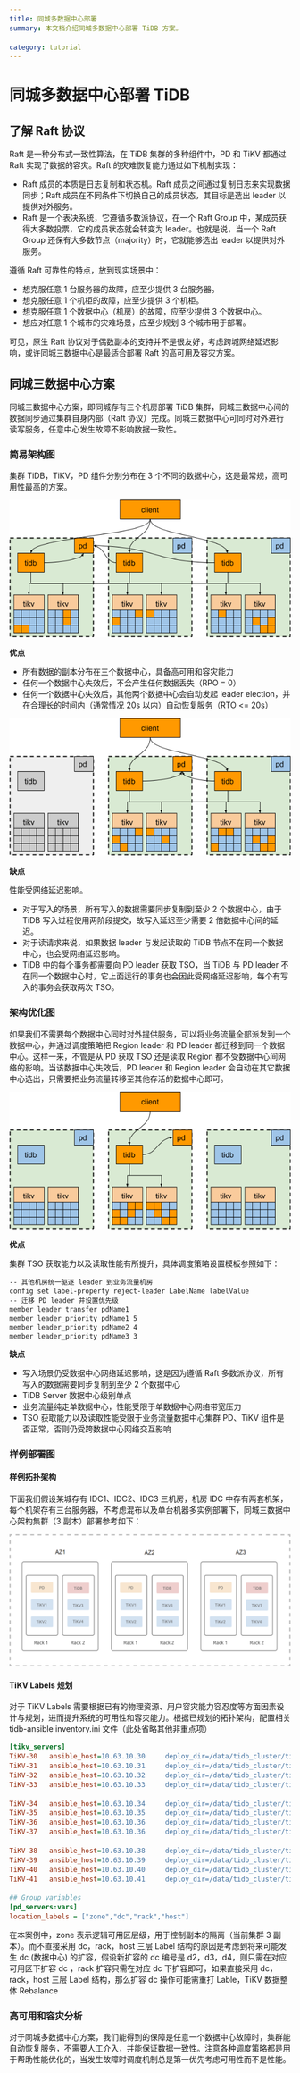 ```yaml
---
title: 同城多数据中心部署
summary: 本文档介绍同城多数据中心部署 TiDB 方案。

category: tutorial
---
```


# 同城多数据中心部署 TiDB

## 了解 Raft 协议

Raft 是一种分布式一致性算法，在 TiDB 集群的多种组件中，PD 和 TiKV 都通过 Raft 实现了数据的容灾。Raft 的灾难恢复能力通过如下机制实现：

- Raft 成员的本质是日志复制和状态机。Raft 成员之间通过复制日志来实现数据同步；Raft 成员在不同条件下切换自己的成员状态，其目标是选出 leader 以提供对外服务。 
- Raft 是一个表决系统，它遵循多数派协议，在一个 Raft Group 中，某成员获得大多数投票，它的成员状态就会转变为 leader。也就是说，当一个 Raft Group 还保有大多数节点（majority）时，它就能够选出 leader 以提供对外服务。

遵循 Raft 可靠性的特点，放到现实场景中：

- 想克服任意 1 台服务器的故障，应至少提供 3 台服务器。
- 想克服任意 1 个机柜的故障，应至少提供 3 个机柜。
- 想克服任意 1 个数据中心（机房）的故障，应至少提供 3 个数据中心。
- 想应对任意 1 个城市的灾难场景，应至少规划 3 个城市用于部署。

可见，原生 Raft 协议对于偶数副本的支持并不是很友好，考虑跨城网络延迟影响，或许同城三数据中心是最适合部署 Raft 的高可用及容灾方案。

## 同城三数据中心方案

同城三数据中心方案，即同城存有三个机房部署 TiDB 集群，同城三数据中心间的数据同步通过集群自身内部（Raft 协议）完成。同城三数据中心可同时对外进行读写服务，任意中心发生故障不影响数据一致性。

### 简易架构图

集群 TiDB，TiKV，PD 组件分别分布在 3 个不同的数据中心，这是最常规，高可用性最高的方案。

![三中心部署](/media/deploy-3dc.png)

**优点**

- 所有数据的副本分布在三个数据中心，具备高可用和容灾能力
- 任何一个数据中心失效后，不会产生任何数据丢失（RPO = 0）
- 任何一个数据中心失效后，其他两个数据中心会自动发起 leader election，并在合理长的时间内（通常情况 20s 以内）自动恢复服务（RTO <= 20s）

![三中心部署容灾](/media/deploy-3dc-dr.png)

**缺点**

性能受网络延迟影响。

- 对于写入的场景，所有写入的数据需要同步复制到至少 2 个数据中心，由于 TiDB 写入过程使用两阶段提交，故写入延迟至少需要 2 倍数据中心间的延迟。
- 对于读请求来说，如果数据 leader 与发起读取的 TiDB 节点不在同一个数据中心，也会受网络延迟影响。
- TiDB 中的每个事务都需要向 PD leader 获取 TSO，当 TiDB 与 PD leader 不在同一个数据中心时，它上面运行的事务也会因此受网络延迟影响，每个有写入的事务会获取两次 TSO。

### 架构优化图

如果我们不需要每个数据中心同时对外提供服务，可以将业务流量全部派发到一个数据中心，并通过调度策略把 Region leader 和 PD leader 都迁移到同一个数据中心。这样一来，不管是从 PD 获取 TSO 还是读取 Region 都不受数据中心间网络的影响。当该数据中心失效后，PD leader 和 Region leader 会自动在其它数据中心选出，只需要把业务流量转移至其他存活的数据中心即可。

![三中心部署读性能优化](/media/deploy-3dc-optimize.png)

**优点**

集群 TSO 获取能力以及读取性能有所提升，具体调度策略设置模板参照如下：

```
-- 其他机房统一驱逐 leader 到业务流量机房
config set label-property reject-leader LabelName labelValue
-- 迁移 PD leader 并设置优先级
member leader transfer pdName1
member leader_priority pdName1 5
member leader_priority pdName2 4
member leader_priority pdName3 3
```

**缺点**

- 写入场景仍受数据中心网络延迟影响，这是因为遵循 Raft 多数派协议，所有写入的数据需要同步复制到至少 2 个数据中心
- TiDB Server 数据中心级别单点
- 业务流量纯走单数据中心，性能受限于单数据中心网络带宽压力
- TSO 获取能力以及读取性能受限于业务流量数据中心集群 PD、TiKV 组件是否正常，否则仍受跨数据中心网络交互影响

### 样例部署图

#### 样例拓扑架构

下面我们假设某城存有 IDC1、IDC2、IDC3 三机房，机房 IDC 中存有两套机架，每个机架存有三台服务器，不考虑混布以及单台机器多实例部署下，同城三数据中心架构集群（3 副本）部署参考如下：

![sample-tidb](/media/multi-data-centers-in-one-city-deployment-sample.png)

#### TiKV Labels 规划

对于 TiKV Labels 需要根据已有的物理资源、用户容灾能力容忍度等方面因素设计与规划，进而提升系统的可用性和容灾能力。根据已规划的拓扑架构，配置相关 tidb-ansible inventory.ini 文件（此处省略其他非重点项）

```ini
[tikv_servers]
TiKV-30   ansible_host=10.63.10.30     deploy_dir=/data/tidb_cluster/tikv  tikv_port=20170 tikv_status_port=20180 labels="zone=z1,dc=d1,rack=r1,host=30"  
TiKV-31   ansible_host=10.63.10.31     deploy_dir=/data/tidb_cluster/tikv  tikv_port=20170   tikv_status_port=20180 labels="zone=z1,dc=d1,rack=r1,host=31"  
TiKV-32   ansible_host=10.63.10.32     deploy_dir=/data/tidb_cluster/tikv  tikv_port=20170   tikv_status_port=20180 labels="zone=z1,dc=d1,rack=r2,host=30"  
TiKV-33   ansible_host=10.63.10.33     deploy_dir=/data/tidb_cluster/tikv  tikv_port=20170   tikv_status_port=20180 labels="zone=z1,dc=d1,rack=r2,host=30"  

TiKV-34   ansible_host=10.63.10.34     deploy_dir=/data/tidb_cluster/tikv  tikv_port=20170   tikv_status_port=20180 labels="zone=z2,dc=d1,rack=r1,host=34"  
TiKV-35   ansible_host=10.63.10.35     deploy_dir=/data/tidb_cluster/tikv  tikv_port=20170   tikv_status_port=20180 labels="zone=z2,dc=d1,rack=r1,host=35"  
TiKV-36   ansible_host=10.63.10.36     deploy_dir=/data/tidb_cluster/tikv  tikv_port=20170   tikv_status_port=20180 labels="zone=z2,dc=d1,rack=r2,host=36"  
TiKV-37   ansible_host=10.63.10.36     deploy_dir=/data/tidb_cluster/tikv  tikv_port=20170   tikv_status_port=20180 labels="zone=z2,dc=d1,rack=r2,host=37"  

TiKV-38   ansible_host=10.63.10.38     deploy_dir=/data/tidb_cluster/tikv  tikv_port=20170   tikv_status_port=20180 labels="zone=z3,dc=d1,rack=r1,host=38"  
TiKV-39   ansible_host=10.63.10.39     deploy_dir=/data/tidb_cluster/tikv  tikv_port=20170   tikv_status_port=20180 labels="zone=z3,dc=d1,rack=r1,host=39"  
TiKV-40   ansible_host=10.63.10.40     deploy_dir=/data/tidb_cluster/tikv  tikv_port=20170   tikv_status_port=20180 labels="zone=z3,dc=d1,rack=r2,host=40"  
TiKV-41   ansible_host=10.63.10.41     deploy_dir=/data/tidb_cluster/tikv  tikv_port=20170   tikv_status_port=20180 labels="zone=z3,dc=d1,rack=r2,host=41"

## Group variables
[pd_servers:vars]
location_labels = ["zone","dc","rack","host"]
```

在本案例中，zone 表示逻辑可用区层级，用于控制副本的隔离（当前集群 3 副本）。而不直接采用 dc，rack，host 三层 Label 结构的原因是考虑到将来可能发生 dc (数据中心) 的扩容，假设新扩容的 dc 编号是 d2，d3，d4，则只需在对应可用区下扩容 dc ，rack 扩容只需在对应 dc 下扩容即可，如果直接采用 dc，rack，host 三层 Label 结构，那么扩容 dc 操作可能需重打 Lable，TiKV 数据整体 Rebalance

### 高可用和容灾分析

对于同城多数据中心方案，我们能得到的保障是任意一个数据中心故障时，集群能自动恢复服务，不需要人工介入，并能保证数据一致性。注意各种调度策略都是用于帮助性能优化的，当发生故障时调度机制总是第一优先考虑可用性而不是性能。
